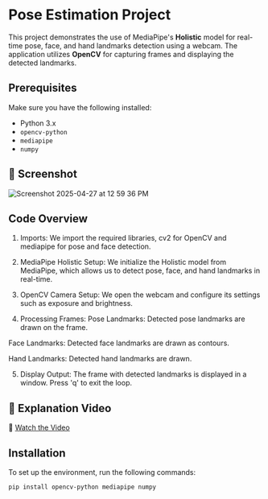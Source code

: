 # Pose Estimation Project

This project demonstrates the use of MediaPipe's **Holistic** model for real-time pose, face, and hand landmarks detection using a webcam. The application utilizes **OpenCV** for capturing frames and displaying the detected landmarks.

## Prerequisites

Make sure you have the following installed:

- Python 3.x
- `opencv-python`
- `mediapipe`
- `numpy`

## 📸 Screenshot
![Screenshot 2025-04-27 at 12 59 36 PM](https://github.com/user-attachments/assets/f8c637c7-2369-4f76-b38e-7fb210ac4d91)

## Code Overview
1. Imports:
We import the required libraries, cv2 for OpenCV and mediapipe for pose and face detection.

2. MediaPipe Holistic Setup:
We initialize the Holistic model from MediaPipe, which allows us to detect pose, face, and hand landmarks in real-time.

3. OpenCV Camera Setup:
We open the webcam and configure its settings such as exposure and brightness.

4. Processing Frames:
Pose Landmarks: Detected pose landmarks are drawn on the frame.

Face Landmarks: Detected face landmarks are drawn as contours.

Hand Landmarks: Detected hand landmarks are drawn.

5. Display Output:
The frame with detected landmarks is displayed in a window. Press 'q' to exit the loop.

## 🎥 Explanation Video

🎥 [Watch the Video](https://www.linkedin.com/posts/sathiyapriya-s-22ucs048_facedetection-ai-computervision-activity-7237469650450554880-Q7rZ?utm_source=share&utm_medium=member_desktop&rcm=ACoAAEKubiABTjioeFLfoGOrHXFNNCGvYJ6moX8)

## Installation

To set up the environment, run the following commands:

```bash
pip install opencv-python mediapipe numpy
